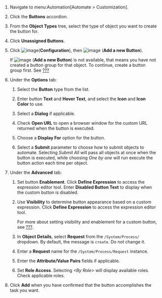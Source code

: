 1.  Navigate to menu:Automation\[Automate \> Customization\].

2.  Click the **Buttons** accordion.

3.  From the **Object Types** tree, select the type of object you want
    to create the button for.

4.  Click **Unassigned Buttons**.

5.  Click ![image](../images/1847.png)(**Configuration**), then
    ![image](../images/1862.png) (**Add a new Button**).

    <div class="note">

    If ![image](../images/1862.png) (**Add a new Button**) is not
    available, that means you have not created a button group for that
    object. To continue, create a button group first. See
    [???](#create-custom-button-group)

    </div>

6.  Under the **Options** tab:

    1.  Select the **Button** type from the list.

    2.  Enter button **Text** and **Hover Text**, and select the
        **Icon** and **Icon Color** to use.

    3.  Select a **Dialog** if applicable.

    4.  Check **Open URL** to open a browser window for the custom URL
        returned when the button is executed.

    5.  Choose a **Display For** option for the button.

    6.  Select a **Submit** parameter to choose how to submit objects to
        automate. Selecting *Submit All* will pass all objects at once
        when the button is executed, while choosing *One by one* will
        run execute the button action each time per object.

7.  Under the **Advanced** tab:

    1.  Set button **Enablement**. Click **Define Expression** to access
        the expression editor tool. Enter **Disabled Button Text** to
        display when the custom button is disabled.

    2.  Use **Visibility** to determine button appearance based on a
        custom expression. Click **Define Expression** to access the
        expression editor tool.

        <div class="note">

        For more about setting visibility and enablement for a custom
        button, see [???](#filtering-actions-custom-buttons).

        </div>

    3.  In **Object Details**, select **Request** from the
        `/System/Process/` dropdown. By default, the message is
        `create`. Do not change it.

    4.  Enter a **Request** name for the `/System/Process/Request`
        instance.

    5.  Enter the **Attribute/Value Pairs** fields if applicable.

    6.  Set **Role Access**. Selecting *\<By Role\>* will display
        available roles. Check applicable roles.

8.  Click **Add** when you have confirmed that the button accomplishes
    the task you want.
